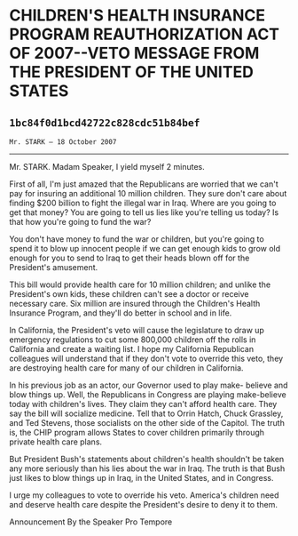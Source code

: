 # CHILDREN'S HEALTH INSURANCE PROGRAM REAUTHORIZATION ACT OF 2007--VETO  MESSAGE FROM THE PRESIDENT OF THE UNITED STATES
## `1bc84f0d1bcd42722c828cdc51b84bef`
`Mr. STARK — 18 October 2007`

---


Mr. STARK. Madam Speaker, I yield myself 2 minutes.

First of all, I'm just amazed that the Republicans are worried that 
we can't pay for insuring an additional 10 million children. They sure 
don't care about finding $200 billion to fight the illegal war in Iraq. 
Where are you going to get that money? You are going to tell us lies 
like you're telling us today? Is that how you're going to fund the war?

You don't have money to fund the war or children, but you're going to 
spend it to blow up innocent people if we can get enough kids to grow 
old enough for you to send to Iraq to get their heads blown off for the 
President's amusement.

This bill would provide health care for 10 million children; and 
unlike the President's own kids, these children can't see a doctor or 
receive necessary care. Six million are insured through the Children's 
Health Insurance Program, and they'll do better in school and in life.




In California, the President's veto will cause the legislature to 
draw up emergency regulations to cut some 800,000 children off the 
rolls in California and create a waiting list. I hope my California 
Republican colleagues will understand that if they don't vote to 
override this veto, they are destroying health care for many of our 
children in California.

In his previous job as an actor, our Governor used to play make-
believe and blow things up. Well, the Republicans in Congress are 
playing make-believe today with children's lives. They claim they can't 
afford health care. They say the bill will socialize medicine. Tell 
that to Orrin Hatch, Chuck Grassley, and Ted Stevens, those socialists 
on the other side of the Capitol. The truth is, the CHIP program allows 
States to cover children primarily through private health care plans.

But President Bush's statements about children's health shouldn't be 
taken any more seriously than his lies about the war in Iraq. The truth 
is that Bush just likes to blow things up in Iraq, in the United 
States, and in Congress.

I urge my colleagues to vote to override his veto. America's children 
need and deserve health care despite the President's desire to deny it 
to them.










Announcement By the Speaker Pro Tempore
